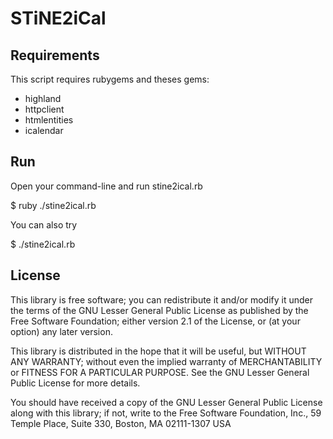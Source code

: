 STiNE2iCal
==========

Requirements
------------

This script requires rubygems and theses gems:
* highland
* httpclient
* htmlentities
* icalendar

Run
---

Open your command-line and run stine2ical.rb

$ ruby ./stine2ical.rb

You can also try

$ ./stine2ical.rb

License
-------

This library is free software; you can redistribute it and/or
modify it under the terms of the GNU Lesser General Public License
as published by the Free Software Foundation; either version 2.1
of the License, or (at your option) any later version.

This library is distributed in the hope that it will be useful,
but WITHOUT ANY WARRANTY; without even the implied warranty of
MERCHANTABILITY or FITNESS FOR A PARTICULAR PURPOSE. See the GNU
Lesser General Public License for more details.

You should have received a copy of the GNU Lesser General Public
License along with this library; if not, write to the Free Software
Foundation, Inc., 59 Temple Place, Suite 330, Boston, MA 02111-1307 USA
